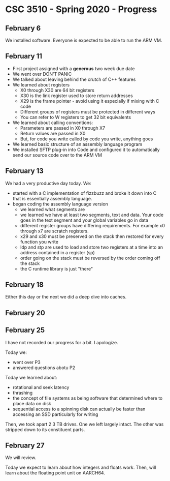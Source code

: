 # CSC 3510 - Spring 2020 - Progress

## February 6

We installed software. Everyone is expected to be able to run the ARM VM.

## February 11

* First project assigned with a **generous** two week due date
* We went over DON'T PANIC
* We talked about leaving behind the crutch of C++ features
* We learned about registers
    * X0 through X30 are 64 bit registers
	* X30 is the link register used to store return addresses
	* X29 is the frame pointer - avoid using it especially if mixing with C code
	* Different groups of registers must be protected in different ways
	* You can refer to W registers to get 32 bit equivalents
* We learned about calling conventions:
    * Parameters are passed in X0 through X7
	* Return values are passed in X0
	* But, for code you write called by code you write, anything goes
* We learned basic structure of an assembly language program
* We installed SFTP plug-in into Code and configured it to automatically send our source code over to the ARM VM

## February 13

We had a very productive day today. We:

* started with a C implementation of fizzbuzz and broke it down into C that is essentially assembly language.
* began coding the assembly language version
    * we learned what segments are
    * we learned we have at least two segments, text and data. Your code goes in the text segment and your global variables go in data
    * different register groups have differing requirements. For example x0 through x7 are scratch registers.
    * x29 and x30 must be preserved on the stack then restored for every function you write
    * ldp and stp are used to load and store two registers at a time into an address contained in a register (sp)
    * order going on the stack must be reversed by the order coming off the stack
    * the C runtime library is just "there"

## February 18

Either this day or the next we did a deep dive into caches.

## February 20

## February 25

I have not recorded our progress for a bit. I apologize.

Today we:

* went over P3
* answered questions abotu P2

Today we learned about:

* rotational and seek latency
* thrashing
* the concept of file systems as being software that determined where to place data on disk
* sequential access to a spinning disk can actually be faster than accessing an SSD particularly for writing

Then, we took apart 2 3 TB drives. One we left largely intact. The other was stripped down to its constituent parts.

## February 27

We will review.

Today we expect to learn about how integers and floats work. Then, will learn about the floating point unit on AARCH64.

